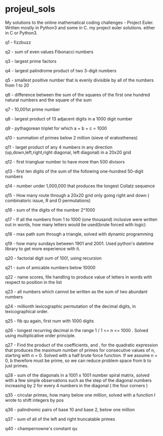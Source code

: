 # projeul_sols
My solutions to the online mathematical coding challenges - Project Euler. Written mostly in Python3 and some in C.
my project euler solutions. either in C or Python3.

q1 - fizzbuzz

q2 - sum of even values Fibonacci numbers

q3 - largest prime factors

q4 - largest palindrome product of two 3-digit numbers

q5 - smallest positive number that is evenly divisible by all of the numbers from 1 to 20

q6 - difference between the sum of the squares of the first one hundred natural numbers and the square of the sum

q7 - 10,001st prime number

q8 - largest product of 13 adjacent digits in a 1000 digit number

q9 - pythagorean triplet for which a + b + c = 1000

q10 - summation of primes below 2 million (sieve of eratosthenes)

q11 - larget product of any 4 numbers in any direction (up,down,left,right,right diagonal, left diagonal) in a 20x20 grid

q12 - first triangluar number to have more than 500 divisors

q13 - first ten digits of the sum of the following one-hundred 50-digit numbers

q14 - number under 1,000,000 that produces the longest Collatz sequence

q15 - How many route through a 20x20 grid only going right and down ( combinatoric issue, R and D permutations)

q16 -  sum of the digits of the number 2^1000

q17 - If all the numbers from 1 to 1000 (one thousand) inclusive were written out in words,
how many letters would be used(brute forced with logic)

q18 - max path sum through a triangle, solved with dynamic programming

q19 - how many sundays between 1901 and 2001. Used python's datetime library to get more experience with it.

q20 - factorial digit sum of 100!, using recursion

q21 - sum of amicable numbers below 10000

q22 - name scores, file handling to produce value of letters in words with respect to position in the list

q23 - all numbers which cannot be written as the sum of two abundant numbers

q24 - millionth lexicographic permutation of the decimal digits, in lexicographical order.

q25 - fib qu again, first num with 1000 digits

q26 - longest recurring decimal in the range 1 / 1 <= n <= 1000 . Solved using multiplicative order principle.

q27 - Find the product of the coefficients, and , for the quadratic expression that produces the maximum number of primes for consecutive values of n, starting with n = 0. Solved with a half brute force function. If we assume n = 0, b therefore must be prime, so we can reduce problem space from b to just primes.

q28 - sum of the diagonals in a 1001 x 1001 number spiral matrix, solved with a few simple observations such as the step of 
the diagonal numbers increasing by 2 for every 4 numbers in the diagonal ( the four corners )

q35 - circular primes, how many below one million, solved with a function I wrote to shift integers by pos

q36 - palindromic pairs of base 10 and base 2, below one million

q37 - sum of all of the left and right truncatable primes

q40 - champernowne's constant qu
